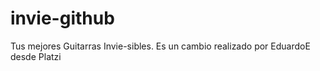 # invie-github
Tus mejores Guitarras Invie-sibles.
Es un cambio realizado por EduardoE desde Platzi
